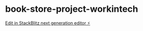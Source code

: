 # book-store-project-workintech

[Edit in StackBlitz next generation editor ⚡️](https://stackblitz.com/~/github.com/KemalArasTosunlar/book-store-project-workintech)